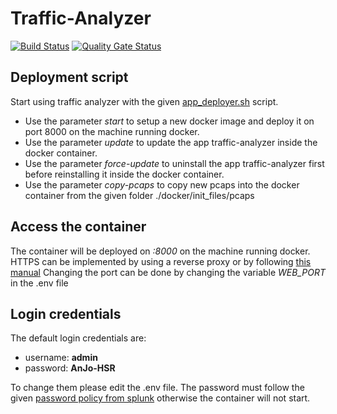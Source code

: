 # Traffic-Analyzer
[![Build Status](https://travis-ci.org/anjo-hsr/Traffic-Analyzer.svg?branch=master)](https://travis-ci.org/anjo-hsr/Traffic-Analyzer)
[![Quality Gate Status](https://sonarcloud.io/api/project_badges/measure?project=anjo-hsr_Traffic-Analyzer&metric=alert_status)](https://sonarcloud.io/dashboard?id=anjo-hsr_Traffic-Analyzer)

## Deployment script
Start using traffic analyzer with the given [app_deployer.sh](https://github.com/anjo-hsr/Traffic-Analyzer/blob/master/app_deployer.sh) script.  
- Use the parameter *start* to setup a new docker image and deploy it on port 8000 on the machine running docker.  
- Use the parameter *update* to update the app traffic-analyzer inside the docker container.  
- Use the parameter *force-update* to uninstall the app traffic-analyzer first before reinstalling it inside the docker container.  
- Use the parameter *copy-pcaps* to copy new pcaps into the docker container from the given folder ./docker/init_files/pcaps  
  
## Access the container
The container will be deployed on *:8000* on the machine running docker.
HTTPS can be implemented by using a reverse proxy or by following [this manual](https://docs.splunk.com/Documentation/Splunk/latest/Security/TurnonbasicencryptionwithSplunkWeb)
Changing the port can be done by changing the variable *WEB_PORT* in the .env file

## Login credentials
The default login credentials are:
- username: **admin**
- password: **AnJo-HSR**

To change them please edit the .env file. The password must follow the given [password policy from splunk](https://docs.splunk.com/Documentation/Splunk/latest/Security/Configurepasswordsinspecfile) otherwise the container will not start.
